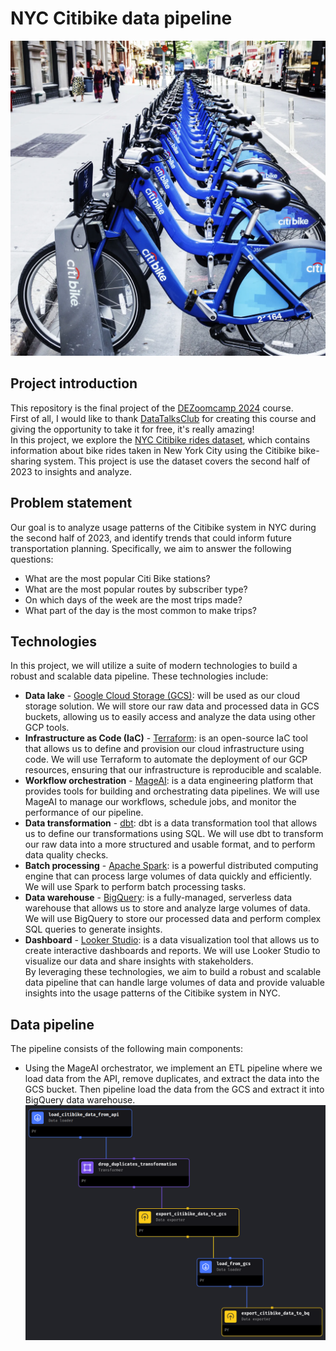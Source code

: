 # NYC Citibike data pipeline
![Alt text](images/Citibikes-NYC-916126092.webp)
## **Project introduction** 
This repository is the final project of the [DEZoomcamp 2024](https://github.com/DataTalksClub/data-engineering-zoomcamp/tree/main) course. \
First of all, I would like to thank [DataTalksClub](https://github.com/DataTalksClub) for creating this course and giving the opportunity to take it for free, it's really amazing! \
In this project, we explore the [NYC Citibike rides dataset](https://s3.amazonaws.com/tripdata/index.html), which contains information about bike rides taken in New York City using the Citibike bike-sharing system. This project is use the dataset covers the second half of 2023 to insights and analyze.
## **Problem statement**
Our goal is to analyze usage patterns of the Citibike system in NYC during the second half of 2023, and identify trends that could inform future transportation planning. Specifically, we aim to answer the following questions: 
- What are the most popular Citi Bike stations?
- What are the most popular routes by subscriber type? 
- On which days of the week are the most trips made?
- What part of the day is the most common to make trips?
## **Technologies**
In this project, we will utilize a suite of modern technologies to build a robust and scalable data pipeline. These technologies include:
- **Data lake** - [Google Cloud Storage (GCS)](https://cloud.google.com/storage): will be used as our cloud storage solution. We will store our raw data and processed data in GCS buckets, allowing us to easily access and analyze the data using other GCP tools.
- **Infrastructure as Code (IaC)** - [Terraform](https://www.terraform.io/): is an open-source IaC tool that allows us to define and provision our cloud infrastructure using code. We will use Terraform to automate the deployment of our GCP resources, ensuring that our infrastructure is reproducible and scalable.
- **Workflow orchestration** - [MageAI](https://www.mage.ai/): is a data engineering platform that provides tools for building and orchestrating data pipelines. We will use MageAI to manage our workflows, schedule jobs, and monitor the performance of our pipeline.
- **Data transformation** - [dbt](https://www.getdbt.com/): dbt is a data transformation tool that allows us to define our transformations using SQL. We will use dbt to transform our raw data into a more structured and usable format, and to perform data quality checks.
- **Batch processing** - [Apache Spark](https://spark.apache.org/): is a powerful distributed computing engine that can process large volumes of data quickly and efficiently. We will use Spark to perform batch processing tasks.
- **Data warehouse** - [BigQuery](https://cloud.google.com/bigquery): is a fully-managed, serverless data warehouse that allows us to store and analyze large volumes of data. We will use BigQuery to store our processed data and perform complex SQL queries to generate insights.
- **Dashboard** - [Looker Studio](https://lookerstudio.google.com/): is a data visualization tool that allows us to create interactive dashboards and reports. We will use Looker Studio to visualize our data and share insights with stakeholders. \
By leveraging these technologies, we aim to build a robust and scalable data pipeline that can handle large volumes of data and provide valuable insights into the usage patterns of the Citibike system in NYC.
## **Data pipeline**
The pipeline consists of the following main components:
- Using the MageAI orchestrator, we implement an ETL pipeline where we load data from the API, remove duplicates, and extract the data into the GCS bucket. Then pipeline load the data from the GCS and extract it into BigQuery data warehouse.
![Alt text](images/mage_pipeline.png)


